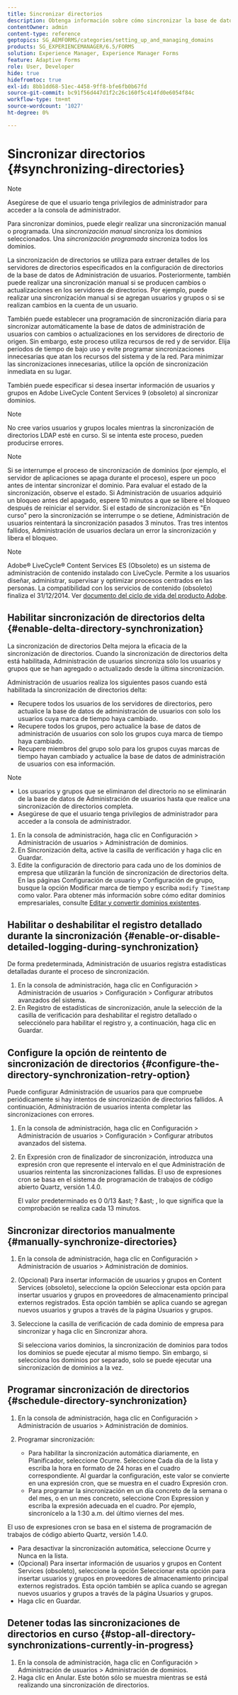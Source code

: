 ```yaml
---
title: Sincronizar directorios
description: Obtenga información sobre cómo sincronizar la base de datos de administración de usuarios con los cambios en los servidores de directorio de origen mediante la sincronización manual o programada.
contentOwner: admin
content-type: reference
geptopics: SG_AEMFORMS/categories/setting_up_and_managing_domains
products: SG_EXPERIENCEMANAGER/6.5/FORMS
solution: Experience Manager, Experience Manager Forms
feature: Adaptive Forms
role: User, Developer
hide: true
hidefromtoc: true
exl-id: 8bb1dd68-51ec-4458-9ff8-bfe6fb0b67fd
source-git-commit: bc91f56d447d1f2c26c160f5c414fd0e6054f84c
workflow-type: tm+mt
source-wordcount: '1027'
ht-degree: 0%

---
```


# Sincronizar directorios {#synchronizing-directories}

>[!NOTE]
> 
> Asegúrese de que el usuario tenga privilegios de administrador para acceder a la consola de administrador.

Para sincronizar dominios, puede elegir realizar una sincronización manual o programada. Una *sincronización manual* sincroniza los dominios seleccionados. Una *sincronización programada* sincroniza todos los dominios.

La sincronización de directorios se utiliza para extraer detalles de los servidores de directorios especificados en la configuración de directorios de la base de datos de Administración de usuarios. Posteriormente, también puede realizar una sincronización manual si se producen cambios o actualizaciones en los servidores de directorios. Por ejemplo, puede realizar una sincronización manual si se agregan usuarios y grupos o si se realizan cambios en la cuenta de un usuario.

También puede establecer una programación de sincronización diaria para sincronizar automáticamente la base de datos de administración de usuarios con cambios o actualizaciones en los servidores de directorio de origen. Sin embargo, este proceso utiliza recursos de red y de servidor. Elija períodos de tiempo de bajo uso y evite programar sincronizaciones innecesarias que atan los recursos del sistema y de la red. Para minimizar las sincronizaciones innecesarias, utilice la opción de sincronización inmediata en su lugar.

También puede especificar si desea insertar información de usuarios y grupos en Adobe LiveCycle Content Services 9 (obsoleto) al sincronizar dominios.

>[!NOTE]
>
>No cree varios usuarios y grupos locales mientras la sincronización de directorios LDAP esté en curso. Si se intenta este proceso, pueden producirse errores.

>[!NOTE]
>
>Si se interrumpe el proceso de sincronización de dominios (por ejemplo, el servidor de aplicaciones se apaga durante el proceso), espere un poco antes de intentar sincronizar el dominio. Para evaluar el estado de la sincronización, observe el estado. Si Administración de usuarios adquirió un bloqueo antes del apagado, espere 10 minutos a que se libere el bloqueo después de reiniciar el servidor. Si el estado de sincronización es &quot;En curso&quot; pero la sincronización se interrumpe o se detiene, Administración de usuarios reintentará la sincronización pasados 3 minutos. Tras tres intentos fallidos, Administración de usuarios declara un error la sincronización y libera el bloqueo.

>[!NOTE]
>
>Adobe® LiveCycle® Content Services ES (Obsoleto) es un sistema de administración de contenido instalado con LiveCycle. Permite a los usuarios diseñar, administrar, supervisar y optimizar procesos centrados en las personas. La compatibilidad con los servicios de contenido (obsoleto) finaliza el 31/12/2014. Ver [documento del ciclo de vida del producto Adobe](https://www.adobe.com/support/products/enterprise/eol/eol_matrix.html).

## Habilitar sincronización de directorios delta {#enable-delta-directory-synchronization}

La sincronización de directorios Delta mejora la eficacia de la sincronización de directorios. Cuando la sincronización de directorios delta está habilitada, Administración de usuarios sincroniza sólo los usuarios y grupos que se han agregado o actualizado desde la última sincronización.

Administración de usuarios realiza los siguientes pasos cuando está habilitada la sincronización de directorios delta:

* Recupere todos los usuarios de los servidores de directorios, pero actualice la base de datos de administración de usuarios con solo los usuarios cuya marca de tiempo haya cambiado.
* Recupere todos los grupos, pero actualice la base de datos de administración de usuarios con solo los grupos cuya marca de tiempo haya cambiado.
* Recupere miembros del grupo solo para los grupos cuyas marcas de tiempo hayan cambiado y actualice la base de datos de administración de usuarios con esa información.

>[!NOTE]
>
>* Los usuarios y grupos que se eliminaron del directorio no se eliminarán de la base de datos de Administración de usuarios hasta que realice una sincronización de directorios completa.
>* Asegúrese de que el usuario tenga privilegios de administrador para acceder a la consola de administrador.

1. En la consola de administración, haga clic en Configuración > Administración de usuarios > Administración de dominios.
1. En Sincronización delta, active la casilla de verificación y haga clic en Guardar.
1. Edite la configuración de directorio para cada uno de los dominios de empresa que utilizarán la función de sincronización de directorios delta. En las páginas Configuración de usuario y Configuración de grupo, busque la opción Modificar marca de tiempo y escriba `modify TimeStamp` como valor. Para obtener más información sobre cómo editar dominios empresariales, consulte [Editar y convertir dominios existentes](/help/forms/using/admin-help/editing-converting-existing-domains.md#editing-and-converting-existing-domains).

## Habilitar o deshabilitar el registro detallado durante la sincronización {#enable-or-disable-detailed-logging-during-synchronization}

De forma predeterminada, Administración de usuarios registra estadísticas detalladas durante el proceso de sincronización.

1. En la consola de administración, haga clic en Configuración > Administración de usuarios > Configuración > Configurar atributos avanzados del sistema.
1. En Registro de estadísticas de sincronización, anule la selección de la casilla de verificación para deshabilitar el registro detallado o selecciónelo para habilitar el registro y, a continuación, haga clic en Guardar.

## Configure la opción de reintento de sincronización de directorios {#configure-the-directory-synchronization-retry-option}

Puede configurar Administración de usuarios para que compruebe periódicamente si hay intentos de sincronización de directorios fallidos. A continuación, Administración de usuarios intenta completar las sincronizaciones con errores.

1. En la consola de administración, haga clic en Configuración > Administración de usuarios > Configuración > Configurar atributos avanzados del sistema.
1. En Expresión cron de finalizador de sincronización, introduzca una expresión cron que represente el intervalo en el que Administración de usuarios reintenta las sincronizaciones fallidas. El uso de expresiones cron se basa en el sistema de programación de trabajos de código abierto Quartz, versión 1.4.0.

   El valor predeterminado es 0 0/13 &amp;ast; ? &amp;ast; , lo que significa que la comprobación se realiza cada 13 minutos.

## Sincronizar directorios manualmente {#manually-synchronize-directories}

1. En la consola de administración, haga clic en Configuración > Administración de usuarios > Administración de dominios.
1. (Opcional) Para insertar información de usuarios y grupos en Content Services (obsoleto), seleccione la opción Seleccionar esta opción para insertar usuarios y grupos en proveedores de almacenamiento principal externos registrados. Esta opción también se aplica cuando se agregan nuevos usuarios y grupos a través de la página Usuarios y grupos.
1. Seleccione la casilla de verificación de cada dominio de empresa para sincronizar y haga clic en Sincronizar ahora.

   Si selecciona varios dominios, la sincronización de dominios para todos los dominios se puede ejecutar al mismo tiempo. Sin embargo, si selecciona los dominios por separado, solo se puede ejecutar una sincronización de dominios a la vez.

## Programar sincronización de directorios {#schedule-directory-synchronization}

1. En la consola de administración, haga clic en Configuración > Administración de usuarios > Administración de dominios.
1. Programar sincronización:

   * Para habilitar la sincronización automática diariamente, en Planificador, seleccione Ocurre. Seleccione Cada día de la lista y escriba la hora en formato de 24 horas en el cuadro correspondiente. Al guardar la configuración, este valor se convierte en una expresión cron, que se muestra en el cuadro Expresión cron.
   * Para programar la sincronización en un día concreto de la semana o del mes, o en un mes concreto, seleccione Cron Expression y escriba la expresión adecuada en el cuadro. Por ejemplo, sincronícelo a la 1:30 a.m. del último viernes del mes.

El uso de expresiones cron se basa en el sistema de programación de trabajos de código abierto Quartz, versión 1.4.0.

* Para desactivar la sincronización automática, seleccione Ocurre y Nunca en la lista.
* (Opcional) Para insertar información de usuarios y grupos en Content Services (obsoleto), seleccione la opción Seleccionar esta opción para insertar usuarios y grupos en proveedores de almacenamiento principal externos registrados. Esta opción también se aplica cuando se agregan nuevos usuarios y grupos a través de la página Usuarios y grupos.
* Haga clic en Guardar.

## Detener todas las sincronizaciones de directorios en curso {#stop-all-directory-synchronizations-currently-in-progress}

1. En la consola de administración, haga clic en Configuración > Administración de usuarios > Administración de dominios.
1. Haga clic en Anular. Este botón sólo se muestra mientras se está realizando una sincronización de directorios.
